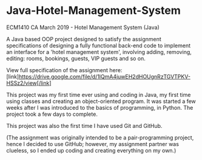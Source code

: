 # Java-Hotel-Management-System
ECM1410 CA March 2019 - Hotel Management System (Java)

A Java based OOP project designed to satisfy the assignment specifications of designing a fully functional back-end code to implement 
an interface for a 'hotel management system', involving adding, removing, editing: rooms, bookings, guests, VIP guests and so on.

View full specification of the assignment here: [link]https://drive.google.com/file/d/1lQmA4juwEH2dHOUgnRzTGVTPKV-HSSz2/view[/link]

This project was my first time ever using and coding in Java, my first time using classes and creating an object-oriented program. It 
was started a few weeks after I was introduced to the basics of programming, in Python. The project took a few days to complete.

This project was also the first time I have used Git and GitHub.

(The assignment was originally intended to be a pair-programming project, hence I decided to use GitHub; however, my assignment partner 
was clueless, so I ended up coding and creating everything on my own.)
